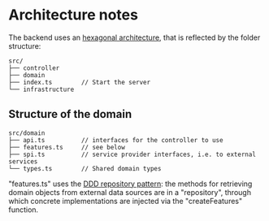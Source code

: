 # Architecture notes

The backend uses an 
[hexagonal architecture](https://en.wikipedia.org/wiki/Hexagonal_architecture_(software)), 
that is reflected by the folder structure: 

```
src/
├── controller
├── domain
├── index.ts        // Start the server
└── infrastructure
```

## Structure of the domain

```
src/domain
├── api.ts          // interfaces for the controller to use
├── features.ts     // see below
├── spi.ts          // service provider interfaces, i.e. to external services
└── types.ts        // Shared domain types
```

"features.ts" uses the [DDD repository 
pattern](https://en.wikipedia.org/wiki/Domain-driven_design): the methods for 
retrieving domain objects from external data sources are in a "repository", 
through which concrete implementations are injected via the "createFeatures" 
function.

